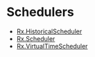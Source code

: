 # Schedulers

* [Rx.HistoricalScheduler](historical_scheduler/README.md)
* [Rx.Scheduler](scheduler/README.md)
* [Rx.VirtualTimeScheduler](virtual_scheduler/README.md)